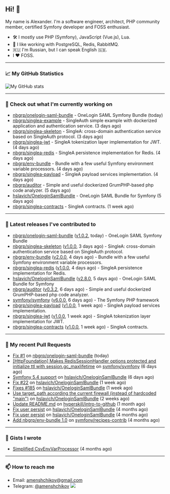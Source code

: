 ## Hi! 👋

My name is Alexander. I'm a software engineer, architect, PHP community member, certified Symfony developer and FOSS enthusiast.

* 🛠 I mostly use PHP (Symfony), JavaScript (Vue.js), Lua.
* 🧰 I like working with PostgreSQL, Redis, RabbitMQ.
* 🇷🇺 I'm Russian, but I can speak English 🇬🇧.
* I ♥ FOSS.

---

### 📈 My GitHub Statistics

![My GitHub stats](https://github-readme-stats.vercel.app/api?username=a-menshchikov&theme=calm&hide_title=true&show_icons=true)

[comment]: &lt;> (![Top Langs]&#40;https://github-readme-stats.vercel.app/api/top-langs/?username=a-menshchikov&theme=calm&hide_title=true&layout=compact&count_private=true&include_all_commits=true&langs_count=6&#41;)

---

### 👷 Check out what I'm currently working on

- [nbgrp/onelogin-saml-bundle](https://github.com/nbgrp/onelogin-saml-bundle) - OneLogin SAML Symfony Bundle (today)
- [nbgrp/singlea-example](https://github.com/nbgrp/singlea-example) - SingleAuth simple example with dockerized application and authentication service. (3 days ago)
- [nbgrp/singlea-skeleton](https://github.com/nbgrp/singlea-skeleton) - SingleA: cross-domain authentication service based on SingleAuth protocol. (3 days ago)
- [nbgrp/singlea-jwt](https://github.com/nbgrp/singlea-jwt) - SingleA tokenization layer implementation for JWT. (4 days ago)
- [nbgrp/singlea-redis](https://github.com/nbgrp/singlea-redis) - SingleA persistence implementation for Redis. (4 days ago)
- [nbgrp/env-bundle](https://github.com/nbgrp/env-bundle) - Bundle with a few useful Symfony environment variable processors. (4 days ago)
- [nbgrp/singlea-payload](https://github.com/nbgrp/singlea-payload) - SingleA payload services implementation. (4 days ago)
- [nbgrp/auditor](https://github.com/nbgrp/auditor) - Simple and useful dockerized GrumPHP-based php code analyzer. (5 days ago)
- [hslavich/OneloginSamlBundle](https://github.com/hslavich/OneloginSamlBundle) - OneLogin SAML Bundle for Symfony (5 days ago)
- [nbgrp/singlea-contracts](https://github.com/nbgrp/singlea-contracts) - SingleA contracts. (1 week ago)

---

### 🔭 Latest releases I've contributed to

- [nbgrp/onelogin-saml-bundle](https://github.com/nbgrp/onelogin-saml-bundle) ([v1.0.2](https://github.com/nbgrp/onelogin-saml-bundle/releases/tag/v1.0.2), today) - OneLogin SAML Symfony Bundle
- [nbgrp/singlea-skeleton](https://github.com/nbgrp/singlea-skeleton) ([v1.0.0](https://github.com/nbgrp/singlea-skeleton/releases/tag/v1.0.0), 3 days ago) - SingleA: cross-domain authentication service based on SingleAuth protocol.
- [nbgrp/env-bundle](https://github.com/nbgrp/env-bundle) ([v2.0.0](https://github.com/nbgrp/env-bundle/releases/tag/v2.0.0), 4 days ago) - Bundle with a few useful Symfony environment variable processors.
- [nbgrp/singlea-redis](https://github.com/nbgrp/singlea-redis) ([v1.0.0](https://github.com/nbgrp/singlea-redis/releases/tag/v1.0.0), 4 days ago) - SingleA persistence implementation for Redis.
- [hslavich/OneloginSamlBundle](https://github.com/hslavich/OneloginSamlBundle) ([v2.8.0](https://github.com/hslavich/OneloginSamlBundle/releases/tag/v2.8.0), 5 days ago) - OneLogin SAML Bundle for Symfony
- [nbgrp/auditor](https://github.com/nbgrp/auditor) ([v0.3.2](https://github.com/nbgrp/auditor/releases/tag/v0.3.2), 6 days ago) - Simple and useful dockerized GrumPHP-based php code analyzer.
- [symfony/symfony](https://github.com/symfony/symfony) ([v6.0.0](https://github.com/symfony/symfony/releases/tag/v6.0.0), 6 days ago) - The Symfony PHP framework
- [nbgrp/singlea-payload](https://github.com/nbgrp/singlea-payload) ([v1.0.0](https://github.com/nbgrp/singlea-payload/releases/tag/v1.0.0), 1 week ago) - SingleA payload services implementation.
- [nbgrp/singlea-jwt](https://github.com/nbgrp/singlea-jwt) ([v1.0.0](https://github.com/nbgrp/singlea-jwt/releases/tag/v1.0.0), 1 week ago) - SingleA tokenization layer implementation for JWT.
- [nbgrp/singlea-contracts](https://github.com/nbgrp/singlea-contracts) ([v1.0.0](https://github.com/nbgrp/singlea-contracts/releases/tag/v1.0.0), 1 week ago) - SingleA contracts.

---

### 🔨 My recent Pull Requests

- [Fix #1](https://github.com/nbgrp/onelogin-saml-bundle/pull/2) on [nbgrp/onelogin-saml-bundle](https://github.com/nbgrp/onelogin-saml-bundle) (today)
- [[HttpFoundation] Makes RedisSessionHandler options protected and initialize ttl with session.gc_maxlifetime](https://github.com/symfony/symfony/pull/44343) on [symfony/symfony](https://github.com/symfony/symfony) (6 days ago)
- [Symfony 5.4 support](https://github.com/hslavich/OneloginSamlBundle/pull/189) on [hslavich/OneloginSamlBundle](https://github.com/hslavich/OneloginSamlBundle) (6 days ago)
- [Fix #22](https://github.com/hslavich/OneloginSamlBundle/pull/188) on [hslavich/OneloginSamlBundle](https://github.com/hslavich/OneloginSamlBundle) (1 week ago)
- [Fixes #185](https://github.com/hslavich/OneloginSamlBundle/pull/187) on [hslavich/OneloginSamlBundle](https://github.com/hslavich/OneloginSamlBundle) (1 week ago)
- [Use target_path according the current firewall (instead of hardcoded &#34;main&#34;)](https://github.com/hslavich/OneloginSamlBundle/pull/184) on [hslavich/OneloginSamlBundle](https://github.com/hslavich/OneloginSamlBundle) (2 weeks ago)
- [Update README.md](https://github.com/hyperskill/intro-to-github/pull/1432) on [hyperskill/intro-to-github](https://github.com/hyperskill/intro-to-github) (1 month ago)
- [Fix user persist](https://github.com/hslavich/OneloginSamlBundle/pull/180) on [hslavich/OneloginSamlBundle](https://github.com/hslavich/OneloginSamlBundle) (4 months ago)
- [Fix user persist](https://github.com/hslavich/OneloginSamlBundle/pull/179) on [hslavich/OneloginSamlBundle](https://github.com/hslavich/OneloginSamlBundle) (4 months ago)
- [Add nbgrp/env-bundle 1.0](https://github.com/symfony/recipes-contrib/pull/1177) on [symfony/recipes-contrib](https://github.com/symfony/recipes-contrib) (4 months ago)

---

### 📓 Gists I wrote

- [Simplified CsvEnvVarProcessor](https://gist.github.com/08650c7b76154eb00c18d093e5087f0b) (4 months ago)

---

### 📫 How to reach me

- Email: [amenshchikov@gmail.com](mailto://amenshchikov@gmail.com)
- Telegram: [@amenshchikov](https://t.me/amenshchikov)
![](https://hit.yhype.me/github/profile?user_id=2580489)